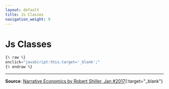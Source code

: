 ```yaml
---
layout: default
title: Js Classes
navigation_weight: 9
---
```

# Js Classes

```javascript
{% raw %}
onclick="javaScript:this.target='_blank';"
{% endraw %}
```

***

**Source**: [Narrative Economics by Robert Shiller, Jan #2017](http://cowles.yale.edu/sites/default/files/files/pub/d20/d2069.pdf){:target="_blank"}